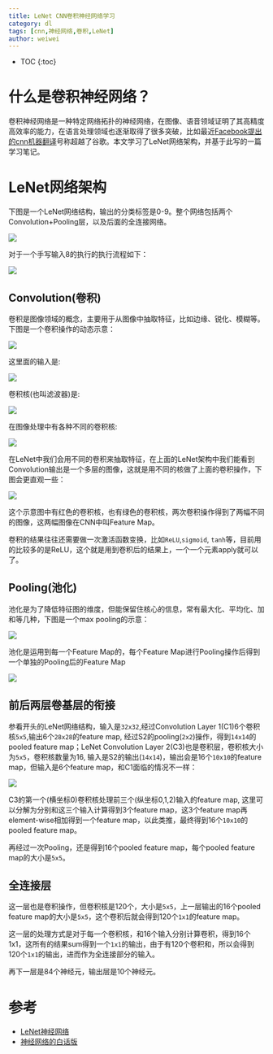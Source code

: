 ```yaml
---
title: LeNet CNN卷积神经网络学习
category: dl
tags: [cnn,神经网络,卷积,LeNet]
author: weiwei
---
```


* TOC
{:toc}


# 什么是卷积神经网络？
卷积神经网络是一种特定网络拓扑的神经网络，在图像、语音领域证明了其高精度高效率的能力，在语言处理领域也逐渐取得了很多突破，比如最近[Facebook提出的cnn机器翻译](https://36kr.com/p/5074276.html)号称超越了谷歌。本文学习了LeNet网络架构，并基于此写的一篇学习笔记。

# LeNet网络架构
下图是一个LeNet网络结构，输出的分类标签是0-9。整个网络包括两个Convolution+Pooling层，以及后面的全连接网络。

![](http://ocs628urt.bkt.clouddn.com/LeNet_1.jpg)

对于一个手写输入8的执行的执行流程如下：

![](http://ocs628urt.bkt.clouddn.com/conv_all.png)

## Convolution(卷积)
卷积是图像领域的概念，主要用于从图像中抽取特征，比如边缘、锐化、模糊等。下图是一个卷积操作的动态示意：

![](http://7d9q8z.com1.z0.glb.clouddn.com/convolution_schematic.gif)

这里面的输入是:

![](http://7d9q8z.com1.z0.glb.clouddn.com/screen-shot-2016-07-24-at-11-25-13-pm.png)

卷积核(也叫滤波器)是:

![](http://7d9q8z.com1.z0.glb.clouddn.com/screen-shot-2016-07-24-at-11-25-24-pm.png)

在图像处理中有各种不同的卷积核:

![](http://7d9q8z.com1.z0.glb.clouddn.com/screen-shot-2016-08-05-at-11-03-00-pm.png)

在LeNet中我们会用不同的卷积来抽取特征，在上面的LeNet架构中我们能看到Convolution输出是一个多层的图像，这就是用不同的核做了上面的卷积操作，下图会更直观一些：

![](http://7d9q8z.com1.z0.glb.clouddn.com/giphy.gif)

这个示意图中有红色的卷积核，也有绿色的卷积核，两次卷积操作得到了两幅不同的图像，这两幅图像在CNN中叫Feature Map。

卷积的结果往往还需要做一次激活函数变换，比如`ReLU`,`sigmoid`, `tanh`等，目前用的比较多的是ReLU，这个就是用到卷积后的结果上，一个一个元素apply就可以了。

## Pooling(池化)
池化是为了降低特征图的维度，但能保留住核心的信息，常有最大化、平均化、加和等几种，下图是一个max pooling的示意：

![](http://7d9q8z.com1.z0.glb.clouddn.com/screen-shot-2016-08-10-at-3-38-39-am.png)


池化是运用到每一个Feature Map的，每个Feature Map进行Pooling操作后得到一个单独的Pooling后的Feature Map

![](http://7d9q8z.com1.z0.glb.clouddn.com/screen-shot-2016-08-07-at-6-19-37-pm.png)

## 前后两层卷基层的衔接
参看开头的LeNet网络结构，输入是`32x32`,经过Convolution Layer 1(C1)6个卷积核`5x5`,输出6个`28x28`的feature map, 经过S2的pooling(`2x2`)操作，得到`14x14`的pooled feature map；LeNet Convolution Layer 2(C3)也是卷积层，卷积核大小为`5x5`，卷积核数量为16, 输入是S2的输出(`14x14`)，输出会是16个`10x10`的feature map，但输入是6个feature map，和C1面临的情况不一样：

![](http://ocs628urt.bkt.clouddn.com/lenet-c3table.png)

C3的第一个(横坐标0)卷积核处理前三个(纵坐标0,1,2)输入的feature map, 这里可以分解为分别和这三个输入计算得到3个feature map，这3个feature map再element-wise相加得到一个feature map，以此类推，最终得到16个`10x10`的pooled feature map。

再经过一次Pooling，还是得到16个pooled feature map，每个pooled feature map的大小是`5x5`。

## 全连接层
这一层也是卷积操作，但卷积核是120个，大小是`5x5`，上一层输出的16个pooled feature map的大小是`5x5`，这个卷积后就会得到120个`1x1`的feature map。

这一层的处理方式是对于每一个卷积核，和16个输入分别计算卷积，得到16个1x1，这所有的结果sum得到一个`1x1`的输出，由于有120个卷积和，所以会得到120个`1x1`的输出，进而作为全连接部分的输入。

再下一层是84个神经元，输出层是10个神经元。


# 参考
* [LeNet神经网络](http://noahsnail.com/2017/03/02/2017-3-2-LeNet%E7%A5%9E%E7%BB%8F%E7%BD%91%E7%BB%9C/)
* [神经网络的白话版](http://blog.csdn.net/qq_34420188/article/details/71082570)
